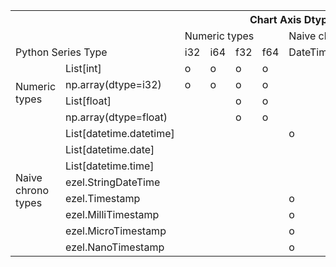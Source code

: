 <table>
<tbody>
	<tr><th></th><th></th><th colspan='7'>Chart Axis Dtype</th></tr>
 <tr><td>&nbsp;</td><td>&nbsp;</td><td colspan='4'>Numeric types</td><td colspan='4'>Naive chrono types</td></tr>
 <tr><td colspan='2'>Python Series Type</td><td>i32</td><td>i64</td><td>f32</td><td>f64</td><td>DateTime</td><td>Date</td><td>Time</td></tr>
 <tr><td rowspan='4'>Numeric types</td><td>List[int]</td><td>o</td><td>o</td><td>o</td><td>o</td><td>&nbsp;</td><td>&nbsp;</td><td>&nbsp;</td></tr>
 <tr><td>np.array(dtype=i32)</td><td>o</td><td>o</td><td>o</td><td>o</td><td>&nbsp;</td><td>&nbsp;</td><td>&nbsp;</td></tr>
 <tr><td>List[float]</td><td>&nbsp;</td><td>&nbsp;</td><td>o</td><td>o</td><td>&nbsp;</td><td>&nbsp;</td><td>&nbsp;</td></tr>
 <tr><td>np.array(dtype=float)</td><td>&nbsp;</td><td>&nbsp;</td><td>o</td><td>o</td><td>&nbsp;</td><td>&nbsp;</td><td>&nbsp;</td></tr>
 <tr><td rowspan='8'>Naive chrono types</td><td>List[datetime.datetime]</td><td>&nbsp;</td><td>&nbsp;</td><td>&nbsp;</td><td>&nbsp;</td><td>o</td><td>o</td><td>o</td></tr>
 <tr><td>List[datetime.date]</td><td>&nbsp;</td><td>&nbsp;</td><td>&nbsp;</td><td>&nbsp;</td><td>&nbsp;</td><td>o</td><td>&nbsp;</td></tr>
 <tr><td>List[datetime.time]</td><td>&nbsp;</td><td>&nbsp;</td><td>&nbsp;</td><td>&nbsp;</td><td>&nbsp;</td><td>&nbsp;</td><td>o</td></tr>
 <tr><td>ezel.StringDateTime</td><td>&nbsp;</td><td>&nbsp;</td><td>&nbsp;</td><td>&nbsp;</td><td>&nbsp;</td><td>&nbsp;</td><td>&nbsp;</td></tr>
 <tr><td>ezel.Timestamp</td><td>&nbsp;</td><td>&nbsp;</td><td>&nbsp;</td><td>&nbsp;</td><td>o</td><td>o</td><td>o</td></tr>
 <tr><td>ezel.MilliTimestamp</td><td>&nbsp;</td><td>&nbsp;</td><td>&nbsp;</td><td>&nbsp;</td><td>o</td><td>o</td><td>o</td></tr>
 <tr><td>ezel.MicroTimestamp</td><td>&nbsp;</td><td>&nbsp;</td><td>&nbsp;</td><td>&nbsp;</td><td>o</td><td>o</td><td>o</td></tr>
 <tr><td>ezel.NanoTimestamp</td><td>&nbsp;</td><td>&nbsp;</td><td>&nbsp;</td><td>&nbsp;</td><td>o</td><td>o</td><td>o</td></tr>
</tbody></table>
